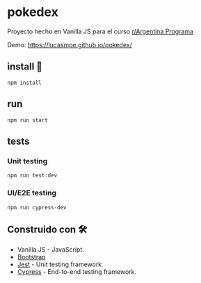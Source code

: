 # pokedex
Proyecto hecho en Vanilla JS para el curso [r/Argentina Programa](https://github.com/r-argentina-programa)

Demo: https://lucasmpe.github.io/pokedex/

## install 🔧
``` npm install ```

## run
``` npm run start ```

## tests
### Unit testing
``` npm run test:dev ```
### UI/E2E testing
``` npm run cypress-dev ```

## Construido con 🛠️
- Vanilla JS - JavaScript.
- [Bootstrap](https://getbootstrap.com/)
- [Jest](https://jestjs.io/) - Unit testing framework.
- [Cypress](https://www.cypress.io/) - End-to-end testing framework.